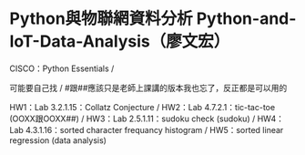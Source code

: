 # Python與物聯網資料分析 Python-and-IoT-Data-Analysis（廖文宏）
CISCO：Python Essentials /

可能要自己找 /
#跟##應該只是老師上課講的版本我也忘了，反正都是可以用的

HW1：Lab 3.2.1.15：Collatz Conjecture /
HW2：Lab 4.7.2.1：tic-tac-toe (OOXX跟OOXX##) /
HW3：Lab 2.5.1.11：sudoku check (sudoku) /
HW4：Lab 4.3.1.16：sorted character frequancy histogram /
HW5：sorted linear regression (data analysis) 
